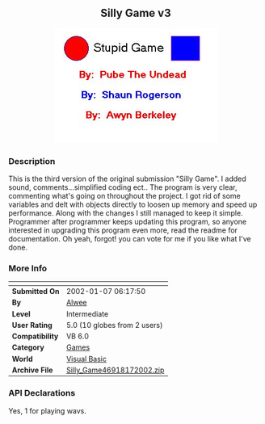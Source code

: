 ﻿<div align="center">

## Silly Game v3

<img src="PIC200217632501443.jpg">
</div>

### Description

This is the third version of the original submission "Silly Game". I added sound, comments...simplified coding ect.. The program is very clear, commenting what's going on throughout the project. I got rid of some variables and delt with objects directly to loosen up memory and speed up performance. Along with the changes I still managed to keep it simple. Programmer after programmer keeps updating this program, so anyone interested in upgrading this program even more, read the readme for documentation. Oh yeah, forgot! you can vote for me if you like what I've done.
 
### More Info
 


<span>             |<span>
---                |---
**Submitted On**   |2002-01-07 06:17:50
**By**             |[Alwee](https://github.com/Planet-Source-Code/PSCIndex/blob/master/ByAuthor/alwee.md)
**Level**          |Intermediate
**User Rating**    |5.0 (10 globes from 2 users)
**Compatibility**  |VB 6\.0
**Category**       |[Games](https://github.com/Planet-Source-Code/PSCIndex/blob/master/ByCategory/games__1-38.md)
**World**          |[Visual Basic](https://github.com/Planet-Source-Code/PSCIndex/blob/master/ByWorld/visual-basic.md)
**Archive File**   |[Silly\_Game46918172002\.zip](https://github.com/Planet-Source-Code/alwee-silly-game-v3__1-30488/archive/master.zip)

### API Declarations

Yes, 1 for playing wavs.





